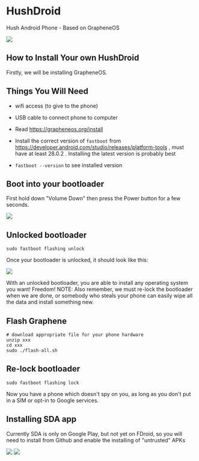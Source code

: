 # HushDroid

Hush Android Phone - Based on GrapheneOS

<img src="https://raw.githubusercontent.com/MyHush/HushDroid/master/hushdroid0.png">

## How to Install Your own HushDroid

Firstly, we will be installing GrapheneOS.



## Things You Will Need
  * wifi access (to give to the phone)
  * USB cable to connect phone to computer
  
  

  * Read https://grapheneos.org/install
  * Install the correct version of `fastboot` from https://developer.android.com/studio/releases/platform-tools , must have at least 28.0.2 . Installing the latest version is probably best
  * `fastboot --version` to see installed version
  
## Boot into your bootloader

First hold down "Volume Down" then press the Power button for a few seconds.

<img src="https://raw.githubusercontent.com/MyHush/HushDroid/master/graphene0.png">

## Unlocked bootloader

  ```
  sudo fastboot flashing unlock
  ```

Once your bootloader is unlocked, it should look like this:

<img src="https://raw.githubusercontent.com/MyHush/HushDroid/master/graphene1.png">

With an unlocked bootloader, you are able to install any operating system you want! Freedom!
NOTE: Also remember, we must re-lock the bootloader when we are done, or somebody who steals your
phone can easily wipe all the data and install something new.


## Flash Graphene
  
  ```
  # download appropriate file for your phone hardware
  unzip xxx
  cd xxx
  sudo ./flash-all.sh
  ```
  
## Re-lock bootloader

```
sudo fastboot flashing lock
```

Now you have a phone which doesn't spy on you, as long as you don't put in a SIM or opt-in to Google services.

## Installing SDA app

Currently SDA is only on Google Play, but not yet on FDroid, so you will need to install from Github and enable the installing of "untrusted" APKs


<img src="https://raw.githubusercontent.com/MyHush/HushDroid/master/hushdroid1.png">

<img src="https://raw.githubusercontent.com/MyHush/HushDroid/master/hushdroid2.png">



  
  
